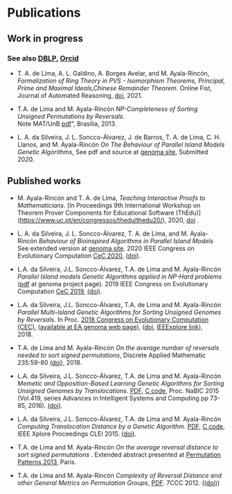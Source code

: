 # Publications


## Work in progress

### See also [DBLP](https://dblp.org/pid/173/9154.html), [Orcid](https://orcid.org/0000-0002-0852-9086)



 * T. A. de Lima, A. L. Galdino, A. Borges Avelar, and
			M. Ayala-Rincón, *Formalization of
			Ring Theory in PVS - Isomorphism Theorems,
			Principal, Prime and Maximal Ideals,Chinese
			Remainder Theorem.*  Online Fist, Journal of Automated Reasoning,  [doi](https://doi.org/10.1007/s10817-021-09593-0),  2021.  
  

  
  
 * T.A. de Lima and  M. Ayala-Rincón *NP-Completeness of Sorting Unsigned Permutations by Reversals*.   
   Note MAT/UnB [pdf](http://ayala.mat.unb.br/reversals_np.pdf)", Brasília, 2013.


*  L. A.  da Silveira, J. L. Soncco-Álvarez,  J. de Barros,
                        T. A. de Lima, C. H.   Llanos,
                        and M. Ayala-Rincón *On The Behaviour of Parallel
                        Island Models Genetic Algorithms*, See
                        pdf and source at [genoma site](http://genoma.cic.unb.br), Submitted 2020. 
			

## Published works

* M. Ayala-Rincón and T. A. de Lima, *Teaching Interactive Proofs to
			Mathematicians*. [In
			Proceedings 9th International Workshop
			on Theorem Prover Components for Educational
  			Software (ThEdu)] 
		      (https://www.uc.pt/en/congressos/thedu/thedu20/), 2020, 
		      [doi](https://dx.doi.org/10.4204/EPTCS.328.1) .
			
* L. A.  da Silveira, J. L. Soncco-&Aacute;lvarez, T. A. de Lima,
and M. Ayala-Rinc&oacute;n<cite> Behaviour of Bioinspired Algorithms
  in Parallel Island Models</cite> See extended version at
  <a href="http://genoma.cic.unb.br">genoma site</a>. 2020 IEEE
  Congress on Evolutionary Computation  <a
  href="https://wcci2020.org">CeC 2020</a>,  (<a
  href="http://dx.doi.org/10.1109/CEC48606.2020.9185732">doi</a>).
  
* L.A. da Silveira, J.L. Soncco-&Aacute;lvarez, T.A. de Lima and
  M. Ayala-Rinc&oacute;n  <cite>Parallel Island models Genetic
Algorithms applied in NP-Hard problems</cite> (<a
  href="http://genoma.cic.unb.br">pdf</a> at genoma project
  page). 2019 IEEE Congress on Evolutionary Computation  <a
  href="http://cec2019.org">CeC 2019</a>,  <a href="http://dx.doi.org/10.1109/CEC.2019.8790257">(doi)</a>.

* L.A. da Silveira, J.L. Soncco-&Aacute;lvarez, T.A. de Lima and
  M. Ayala-Rinc&oacute;n <cite>Parallel Multi-Island Genetic
  Algorithms for Sorting Unsigned Genomes by
  Reversals</cite>. In Proc. <a
  href="http://www.ecomp.poli.br/~wcci2018">2018 Congress on
  Evolutionary Computation (CEC)</a>, (<a
  href="http://genoma.cic.unb.br">available at EA genoma web
  page</a>), (<a
  href="https://doi.org/10.1109/CEC.2018.8477968">doi</a>,
  <a href="https://ieeexplore.ieee.org/document/8477968">IEEExplore link</a>),  
  2018.

* T.A. de Lima and  M. Ayala-Rinc&oacute;n <cite>On the average number of reversals needed to sort signed permutations</cite>, Discrete Applied Mathematic 235:59-80  (<a href="https://doi.org/10.1016/j.dam.2017.09.014">doi</a>), 2018. 

* L.A. da Silveira, J.L. Soncco-&Aacute;lvarez, T.A. de Lima and  M. Ayala-Rinc&oacute;n <cite>Memetic and Opposition-Based Learning Genetic Algorithms for Sorting Unsigned Genomes by Translocations</cite>.
   <a href="memetic_oblGA20150716.pdf">PDF</a>, <a href="mem_obl_GAutd.tgz">C code</a>, Proc. NaBIC 2015 (Vol.419, series Advances in Intelligent Systems and Computing pp 73-85, 2016). <a href="http://dx.doi.org/10.1007/978-3-319-27400-3_7">(doi)</a>.  
   
* L.A. da Silveira, J.L. Soncco-&Aacute;lvarez, T.A. de Lima and  M. Ayala-Rinc&oacute;n <cite>Computing Translocation Distance by a Genetic Algorithm</cite>.
  <a href="GAforUnsTransDisti20150517.pdf">PDF</a>, <a href="GAutd.tgz">C code</a>, IEEE Xplore Proceedings CLEI 2015. <a href="http://dx.doi.org/10.1109/CLEI.2015.7359994">(doi)</a>.    
  
 * T.A. de Lima and  M. Ayala-Rinc&oacute;n <cite>On the average reversal distance to sort signed permutations </cite>. 
Extended abstract presented at  <a href="http://www.lix.polytechnique.fr/pp2013/index.php?page=program">Permutation Patterns 2013</a>, Paris. 

* T.A. de Lima and  M. Ayala-Rinc&oacute;n <cite>Complexity of Reversal Distance and other General Metrics on Permutation Groups</cite>, <A HREF="shortw4v2.pdf">PDF</A>. 
7CCC 2012. (<a href="http://dx.doi.org/10.1109/ColombianCC.2012.6398020 ">(doi)</a>)  
  

